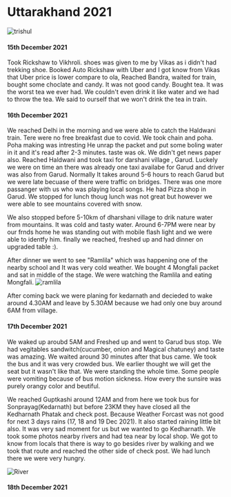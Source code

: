 # Uttarakhand 2021

![trishul](https://github.com/koolwithk/blog/blob/main/uk2021/images/1.trishul.jpg?raw=true)

#### 15th December 2021

Took Rickshaw to Vikhroli. shoes was given to me by Vikas as i didn't had trekking shoe. Booked Auto Rickshaw with Uber and I got know from Vikas that Uber price is lower compare to ola, Reached Bandra, waited for train, bought some choclate and candy. It was not good candy. 
Bought tea. It was the worst tea we ever had. We couldn't even drink it like water and we had to throw the tea. We said to ourself that we won't drink the tea in train.

#### 16th December 2021
We reached Delhi in the morning and we were able to catch the Haldwani train. Tere were no free breakfast due to covid. We took chain and poha. Poha making was intresting He unrap the packet and put some boling water in it and it's read after 2-3 minutes. taste was ok. We didn't get news paper also. Reached Haldwani and took taxi for darshani village , Garud. Luckely we were on time an there was already one taxi availabe for Garud and driver was also from Garud. Normally It takes around 5-6 hours to reach Garud but we were late becuase of there were traffic on bridges. There was one more passanger with us who was playing local songs. He had Pizza shop in Garud. We stopped for lunch thoug lunch was not great but however we were able to see mountains covered with snow. 


We also stopped before 5-10km of dharshani village to drik nature water from mountains. It was cold and tasty water. Around 6-7PM were near by our frnds home he was standing out with mobile flash light and we were able to identfy him. finally we reached, freshed up and had dinner on upgraded table :).

After dinner we went to see "Ramlila" which was happening one of the nearby school and It was very cold weather. We bought 4 Mongfali packet and sat in middle of the stage. We were watching the Ramlila and eating Mongfali.
![ramlila](https://github.com/koolwithk/blog/blob/main/uk2021/images/2.ramlila.jpg?raw=true)

After coming back we were planing for kedarnath and decieded to wake around 4.30AM and leave by 5.30AM because we had only one buy around 6AM from village. 

#### 17th December 2021

We waked up aroubd 5AM and Freshed up and went to Garud bus stop. We had vegitables sandwitch(cucumber, onion and Magical chatuney) and taste was amazing. We waited around 30 minutes after that bus came. We took the bus and it was very crowded bus. We earlier thought we will get the seat but it wasn't like that. We were standing the whole time. Some people were vomiting because of bus motion sickness. How every the sunsire was purely orangy color and beutiful.

We reached Guptkashi around 12AM and from here we took bus for Sonprayag(Kedarnath) but before 23KM they have closed all the Kedharnath Phatak and check post.
Because Weather Forcast was not good for next 3 days rains (17, 18 and 19 Dec 2021). It also started raining little bit also. It was very sad moment for us but we wanted to go Kedharnath. We took some photos nearby rivers and had tea near by local shop. We got to know from locals that there is way to go besides river by walking and we took that route and reached the other side of check post. We had lunch there we were very hungry.

![River](https://github.com/koolwithk/blog/blob/main/uk2021/images/3.river.png?raw=true)


#### 18th December 2021